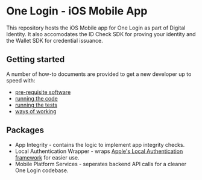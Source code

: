 # One Login - iOS Mobile App

This repository hosts the iOS Mobile app for One Login as part of Digital Identity. It also accomodates the ID Check SDK for proving your identity and the Wallet SDK for credential issuance. 


## Getting started

A number of how-to documents are provided to get a new developer up to speed with:
- [pre-requisite software](docs/how-to/required-software.md)
- [running the code](docs/how-to/running-the-code.md)
- [running the tests](docs/how-to/running-the-tests.md)
- [ways of working](docs/how-to/ways-of-working.md)


## Packages

- App Integrity - contains the logic to implement app integrity checks.
- Local Authentication Wrapper - wraps [Apple's Local Authentication framework](https://developer.apple.com/documentation/localauthentication) for easier use.
- Mobile Platform Services - seperates backend API calls for a cleaner One Login codebase.


